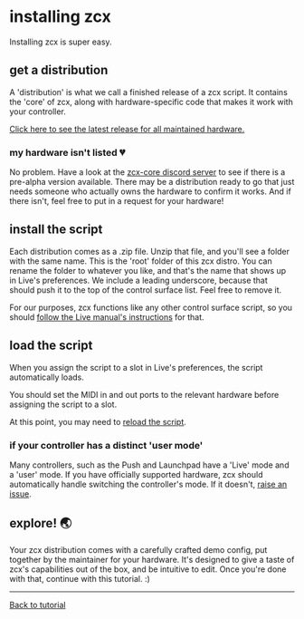 # installing zcx

Installing zcx is super easy.

## get a distribution

A 'distribution' is what we call a finished release of a zcx script. It contains the 'core' of zcx, along with hardware-specific code that makes it work with your controller. 

[Click here to see the latest release for all maintained hardware.](https://www.github.com/odisfm/zcx-core/releases/latest)

### my hardware isn't listed 💔

No problem. Have a look at the [zcx-core discord server](https://discord.gg/DCtbuEe8Qr) to see if there is a pre-alpha version available. There may be a distribution ready to go that just needs someone who actually owns the hardware to confirm it works. And if there isn't, feel free to put in a request for your hardware!

## install the script

Each distribution comes as a .zip file. Unzip that file, and you'll see a folder with the same name. This is the 'root' folder of this zcx distro. You can rename the folder to whatever you like, and that's the name that shows up in Live's preferences. We include a leading underscore, because that should push it to the top of the control surface list. Feel free to remove it.

For our purposes, zcx functions like any other control surface script, so you should [follow the Live manual's instructions](https://help.ableton.com/hc/en-us/articles/209072009-Installing-third-party-remote-scripts) for that.

## load the script

When you assign the script to a slot in Live's preferences, the script automatically loads.

You should set the MIDI in and out ports to the relevant hardware before assigning the script to a slot.

At this point, you may need to [reload the script](/lessons/reloading-control-surfaces.md).

### if your controller has a distinct 'user mode'

Many controllers, such as the Push and Launchpad have a 'Live' mode and a 'user' mode. If you have officially supported hardware, zcx should automatically handle switching the controller's mode. If it doesn't, [raise an issue](/docs/lessons/reporting-bugs.md).

## explore! 🌏

Your zcx distribution comes with a carefully crafted demo config, put together by the maintainer for your hardware. It's designed to give a taste of zcx's capabilities out of the box, and be intuitive to edit. Once you're done with that, continue with this tutorial. :)

___

[Back to tutorial](/getting-started)
